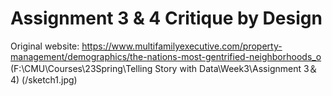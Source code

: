 # Assignment 3 & 4 Critique by Design
Original website: https://www.multifamilyexecutive.com/property-management/demographics/the-nations-most-gentrified-neighborhoods_o
(F:\CMU\Courses\23Spring\Telling Story with Data\Week3\Assignment 3＆4)
(/sketch1.jpg)
